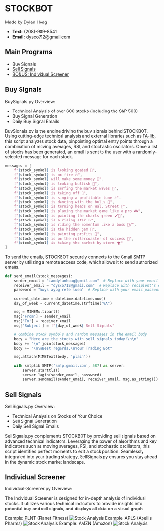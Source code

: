 # STOCKBOT

Made by Dylan Hoag
- **Text:** (208)-989-8541
- **Email:** dysco712@gmail.com

## Main Programs

- [Buy Signals](#buy-signals)
- [Sell Signals](#sell-signals)
- [BONUS: Individual Screener](#individual-screener)


## Buy Signals

BuySignals.py Overview:

- Technical Analysis of over 600 stocks (including the S&P 500)
- Buy Signal Generation
- Daily Buy Signal Emails

BuySignals.py is the engine driving the buy signals behind STOCKBOT. Using cutting-edge technical analysis and external libraries such as [TA-lib](https://ta-lib.org/), this script analyzes stock data, pinpointing optimal entry points through a combination of moving averages, RSI, and stochastic oscillators. Once a list of stocks has been generated, an email is sent to the user with a randomly-selected message for each stock.

```python
messages = [
    f"{stock_symbol} is looking goated 🐐",
    f"{stock_symbol} is on fire 🔥",
    f"{stock_symbol} will make some money 💸",
    f"{stock_symbol} is looking bullish 🐂",
    f"{stock_symbol} is surfing the market waves 🌊",
    f"{stock_symbol} is taking off 🚀",
    f"{stock_symbol} is singing a profitable tune 🎶",
    f"{stock_symbol} is dancing with the bulls 💃",
    f"{stock_symbol} is turning heads on Wall Street 👀",
    f"{stock_symbol} is playing the market game like a pro 🎮",
    f"{stock_symbol} is painting the charts green 🖌️💚",
    f"{stock_symbol} is a rising star ✨",
    f"{stock_symbol} is riding the momentum like a boss 🏄‍♂️",
    f"{stock_symbol} is the hidden gem 💎",
    f"{stock_symbol} is painting profits 🎨",
    f"{stock_symbol} is on the rollercoaster of success 🎢",
    f"{stock_symbol} is taking the market by storm 🌪️"
]
```

To send the emails, STOCKBOT securely connects to the Gmail SMTP server by utilizing a remote access code, which allows it to send authorized emails.

```python
def send_email(stock_messages):
    sender_email = "iamdylanhoag@gmail.com"  # Replace with your email
    receiver_email = "dysco712@gmail.com"  # Replace with recipient's email
    password = "hwys aypg refe luea"  # Replace with your email password

    current_datetime = datetime.datetime.now()
    day_of_week = current_datetime.strftime("%A")

    msg = MIMEMultipart()
    msg['From'] = sender_email
    msg['To'] = receiver_email
    msg['Subject'] = f"{day_of_week} Sell Signals"

    # Combine stock symbols and random messages in the email body
    body = "Here are the stocks with sell signals today!\n\n"
    body += "\n".join(stock_messages)
    body += "\n\nBest regards,\nYour Trading Bot"

    msg.attach(MIMEText(body, 'plain'))

    with smtplib.SMTP('smtp.gmail.com', 587) as server:
        server.starttls()
        server.login(sender_email, password)
        server.sendmail(sender_email, receiver_email, msg.as_string())
```

## Sell Signals

SellSignals.py Overview:

- Technical Analysis on Stocks of Your Choice
- Sell Signal Generation
- Daily Sell Signal Emails

SellSignals.py complements STOCKBOT by providing sell signals based on advanced technical indicators. Leveraging the power of algorithms and key indicators such as moving averages, RSI, and stochastic oscillators, this script identifies perfect moments to exit a stock position. Seamlessly integrated into your trading strategy, SellSignals.py ensures you stay ahead in the dynamic stock market landscape.


## Individual Screener

Individual-Screener.py Overview:

The Individual Screener is designed for in-depth analysis of individual stocks. It utilizes various technical indicators to provide insights into potential buy and sell signals, and displays all data on a visual graph.

Example: PLNT (Planet Fitness)
![Stock Analysis](https://i.ibb.co/4WwdH2K/plnt.png)
Example: APLS (Apellis Pharma)
![Stock Analysis](https://i.ibb.co/KLPg18K/apls.png)
Example: AMZN (Amazon)
![Stock Analysis](https://i.ibb.co/nrDJKbL/amzn.png)



